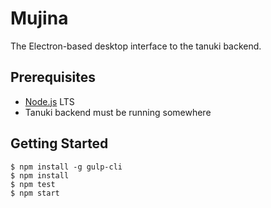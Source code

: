 # Mujina

The Electron-based desktop interface to the tanuki backend.

## Prerequisites

* [Node.js](https://nodejs.org/) LTS
* Tanuki backend must be running somewhere

## Getting Started

```shell
$ npm install -g gulp-cli
$ npm install
$ npm test
$ npm start
```
